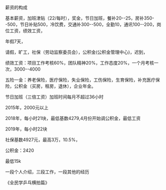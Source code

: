 薪资的构成

基本薪资，加班津贴（22/每时），奖金，节日加班，餐补20--25，房补350--500，节日补贴500，冷饮费，交通补300--500，全勤10，通讯100--200，岗位工资，绩效工资，

年假7天，

请假，旷工，社保（劳动监察委员会），公积金(公积金管理中心)，迟到，

绩效工资：项目工作考核60%，团队精神20%，工作态度20%，一个月考核一次，3000--4000

五险一金：养老保险，医疗保险，失业保险，工伤保险，生育保险，补充医疗保险，公积金（买房，租房，退休），企业年金。

节日加班（三倍工资）加班时间每月不超过36小时

2015年，2000元以上

2018年，每小时21块，最低基数4279,4月份开始调公积金，最低工资

2019年，每小时22块

社保基数4927元，最高3万，10.5%，

公积金：2420

最低15k

一段个人介绍，三段工作，一段其他的经历


《全民学乒乓横拍篇》
